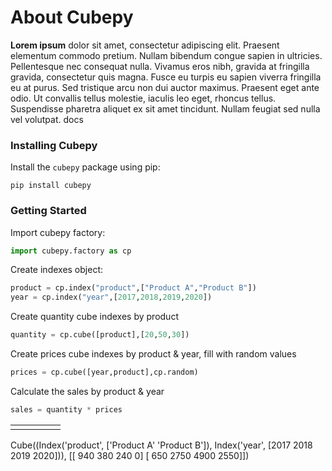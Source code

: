 # About Cubepy

**Lorem ipsum** dolor sit amet, consectetur adipiscing elit. Praesent elementum commodo pretium. Nullam bibendum congue sapien in ultricies. Pellentesque nec consequat nulla. Vivamus eros nibh, gravida at fringilla gravida, consectetur quis magna. Fusce eu turpis eu sapien viverra fringilla eu at purus. Sed tristique arcu non dui auctor maximus. Praesent eget ante odio. Ut convallis tellus molestie, iaculis leo eget, rhoncus tellus. Suspendisse pharetra aliquet ex sit amet tincidunt. Nullam feugiat sed nulla vel volutpat. docs


### Installing Cubepy

Install the  `cubepy`  package using pip:
```
pip install cubepy
```


### Getting Started

Import cubepy factory:
```python
import cubepy.factory as cp
```
 
Create indexes object:
```python
product = cp.index("product",["Product A","Product B"])
year = cp.index("year",[2017,2018,2019,2020])
```

Create quantity cube indexes by product

```python
quantity = cp.cube([product],[20,50,30])
```
Create prices cube indexes by product & year, fill with random values

```python
prices = cp.cube([year,product],cp.random)
```

Calculate the sales by product & year

```python
sales = quantity * prices
```

|  |  |  |  |  |
|--|--|--|--|--|
|  |  |  |  |  |





Cube((Index('product', ['Product A' 'Product B']), Index('year', [2017 2018 2019 2020])), [[ 940  380  240    0]
 [ 650 2750 4900 2550]])

<!--stackedit_data:
eyJoaXN0b3J5IjpbLTE5MzIwOTAzMjAsMTU0NDAwNjQxLC0xMj
Y3NzA1OTY3LC0yNDM4MjAzMjgsMTQyMjE3NDQwNiwtMTMwMzQw
NDUxOCw0NjYyMjQyNjAsOTAxNTM4MDk2LDI2ODIxNDYzNl19
-->